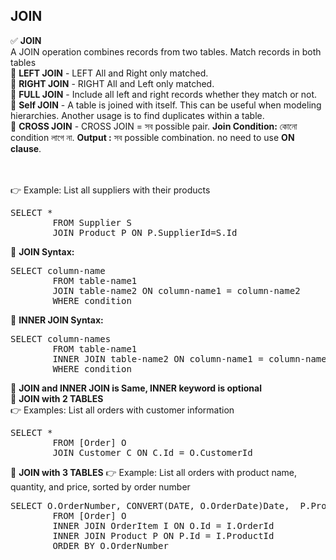 ## JOIN 
✅ <b>JOIN </b> <br> A JOIN operation combines records from two tables. Match records in both tables<br>
🔷 <b>LEFT JOIN</b> - LEFT All and Right only matched. <br>
🔷 <b>RIGHT JOIN</b> - RIGHT All and Left only matched. <br>
🔷 <b>FULL JOIN</b> - Include all left and right records whether they match or not. <br>
🔷 <b>Self JOIN</b> - A table is joined with itself. This can be useful when modeling hierarchies. Another usage is to find duplicates within a table. <br>
🔷 <b>CROSS JOIN</b> - CROSS JOIN = সব possible pair. <b> Join Condition:</b> কোনো condition লাগে না. <b> Output :</b> সব possible combination. no need to use <b>ON clause</b>. <br><br><br>

👉 Example: List all suppliers with their products
<pre>SELECT * 
		FROM Supplier S 
		JOIN Product P ON P.SupplierId=S.Id   </pre>		 
🔷 <b>JOIN Syntax:</b>  
<pre>SELECT column-name 
		FROM table-name1 
		JOIN table-name2 ON column-name1 = column-name2 
		WHERE condition    </pre>	 
🔷 <b>INNER JOIN Syntax: </b> 
<pre>SELECT column-names 
		FROM table-name1 
		INNER JOIN table-name2 ON column-name1 = column-name2 
		WHERE condition  </pre>		 
🔷 <b>JOIN and INNER JOIN is Same, INNER keyword is optional  </b>  <br>
🔷 <b>JOIN with 2 TABLES </b>   <br> 
👉 Examples: List all orders with customer information
<pre>SELECT * 
		FROM [Order] O
		JOIN Customer C ON C.Id = O.CustomerId   </pre>		 
🔷 <b>JOIN with 3 TABLES</b> 
👉 Example: List all orders with product name, quantity, and price, sorted by order number
<pre>SELECT O.OrderNumber, CONVERT(DATE, O.OrderDate)Date,  P.ProductName, I.Quantity, I.UnitPrice 
		FROM [Order] O 
		INNER JOIN OrderItem I ON O.Id = I.OrderId
		INNER JOIN Product P ON P.Id = I.ProductId
		ORDER BY O.OrderNumber  </pre>		 




